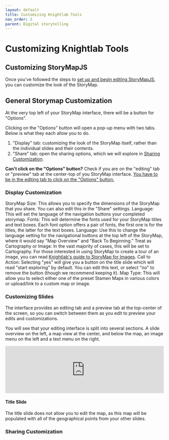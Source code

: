 ```yaml
---
layout: default
title: Customizing Knightlab Tools
nav_order: 2
parent: Digital storytelling
---
```


# Customizing Knightlab Tools
## Customizing StoryMapJS
Once you've followed the steps to <a href="https://ubc-library-rc.github.io/digital-exhibits-survey/content/digital-storytelling-tools.html#storymapsjs">set up and begin editing StoryMapJS</a>, you can customize the look of the StoryMap.

## General Storymap Customization
At the very top left of your StoryMap interface, there will be a button for "Options". 

Clicking on the "Options" button will open a pop-up menu with two tabs. Below is what they each allow you to do.
1. "Display" tab: customizing the look of the StoryMap itself, rather than the individual slides and their contents.
2. "Share" tab: open the sharing options, which we will explore in <a href="https://ubc-library-rc.github.io/digital-exhibits-survey/content/knightlab-cutomization.html#sharing-customization">Sharing Customization</a>.

<aside class="note">
<strong>Can't click on the "Options" button?</strong> Check if you are on the "editing" tab or "preview" tab at the center-top of you StoryMap interface. <u>You have to be in the editing tab to click on the "Options" button.</u>
</aside>

### Display Customization
StoryMap Size: This allows you to specify the dimensions of the StoryMap that you share. You can also edit this in the "Share" settings.
Language: This will set the language of the navigation buttons your completed storymap. 
Fonts: This will determine the fonts used for your StoryMap titles and text boxes. Each font option offers a pair of fonts, the first one is for the titles, the latter for the text boxes.
Language: Use this to change the language setting for the navigational buttons at the top left of the StoryMap, where it would say "Map Overview" and "Back To Beginning."
Treat as Cartography or Image: In the vast majority of cases, this will be set to Cartography. For those interested in using StoryMap to create a tour of an image, you can read <a href="https://storymap.knightlab.com/gigapixel/">Knightlab's guide to StoryMap for Images</a>.
Call to Action: Selecting "yes" will give you a button on the title slide which will read "start exploring" by default. You can edit this text, or select "no" to remove the button (though we recommend keeping it).
Map Type: This will allow you to select either one of the preset Stamen Maps in various colors or upload/link to a custom map or image.

### Customizing Slides
The interface provides an editing tab and a preview tab at the top-center of the screen, so you can switch between them as you edit to preview your edits and customizations.

You will see that your editing interface is split into several sections. A slide overview on the left, a map view at the center, and below the map, an image menu on the left and a text menu on the right.

<iframe frameborder="0" class="juxtapose" width="100%" height="null" src="https://cdn.knightlab.com/libs/juxtapose/latest/embed/index.html?uid=5a5ea0d6-fb35-11ed-b5bd-6595d9b17862"></iframe>

#### Title Slide
The title slide does not allow you to edit the map, as this map will be populated with all of the geographical points from your other slides.

### Sharing Customization
